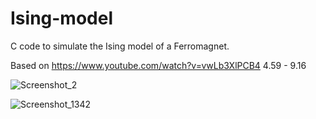 # Ising-model

C code to simulate the Ising model of a Ferromagnet.

Based on https://www.youtube.com/watch?v=vwLb3XlPCB4   4.59 - 9.16 


![Screenshot_2](https://github.com/BlagojeBlagojevic/Ising-model/assets/100707842/9552fc54-dfb1-4c08-a67e-cd0736453e67)


![Screenshot_1342](https://github.com/BlagojeBlagojevic/Ising-model/assets/100707842/422ce86e-59d6-4377-9a77-25b37d11dc30)






